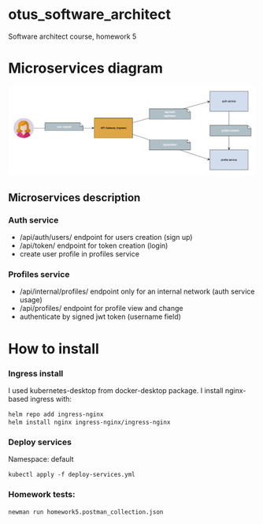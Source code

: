 # otus_software_architect
Software architect course, homework 5

# Microservices diagram

![Diagram](./pics/services_diagram.png)

## Microservices description

### Auth service
- /api/auth/users/ endpoint for users creation (sign up)
- /api/token/ endpoint for token creation (login)
- create user profile in profiles service

### Profiles service
- /api/internal/profiles/ endpoint only for an internal network (auth service usage)
- /api/profiles/<username> endpoint for profile view and change
- authenticate by signed jwt token (username field)

# How to install

### Ingress install
I used kubernetes-desktop from docker-desktop package. I install nginx-based ingress with:
```shell
helm repo add ingress-nginx 
helm install nginx ingress-nginx/ingress-nginx
```

### Deploy services

Namespace: default

```shell
kubectl apply -f deploy-services.yml
```

### Homework tests:

```shell
newman run homework5.postman_collection.json
```
